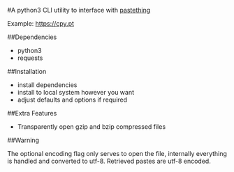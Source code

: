 #A python3 CLI utility to interface with [pastething](https://github.com/lbatalha/pastething)

Example: https://cpy.pt

##Dependencies

* python3
* requests

##Installation

* install dependencies
* install to local system however you want 
* adjust defaults and options if required

##Extra Features

* Transparently open gzip and bzip compressed files

##Warning

The optional encoding flag only serves to open the file, internally everything is handled and converted to utf-8.
Retrieved pastes are utf-8 encoded.
